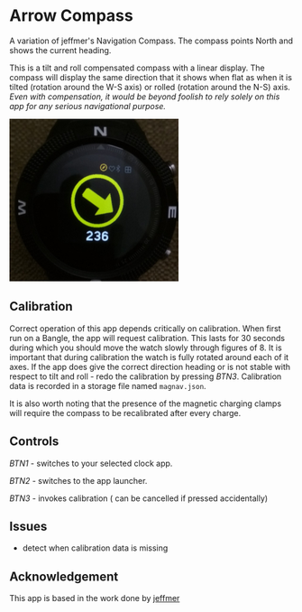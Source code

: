 # Arrow Compass

A variation of jeffmer's Navigation Compass. The compass points
North and shows the current heading.

This is a tilt and roll compensated compass with a linear
display. The compass will display the same direction that it shows
when flat as when it is tilted (rotation around the W-S axis) or
rolled (rotation around the N-S) axis. _Even with compensation, it
would be beyond foolish to rely solely on this app for any serious
navigational purpose._

![](arrow_screenshot.jpg)

## Calibration

Correct operation of this app depends critically on calibration. When
first run on a Bangle, the app will request calibration. This lasts
for 30 seconds during which you should move the watch slowly through
figures of 8. It is important that during calibration the watch is
fully rotated around each of it axes. If the app does give the
correct direction heading or is not stable with respect to tilt and
roll - redo the calibration by pressing _BTN3_. Calibration data is
recorded in a storage file named `magnav.json`.

It is also worth noting that the presence of the magnetic charging
clamps will require the compass to be recalibrated after every
charge.

## Controls

_BTN1_ - switches to your selected clock app.

_BTN2_ - switches to the app launcher.

_BTN3_ - invokes calibration ( can be cancelled if pressed accidentally)

## Issues

- detect when calibration data is missing

## Acknowledgement

This app is based in the work done by [jeffmer](https://github.com/jeffmer/JeffsBangleAppsDev)
